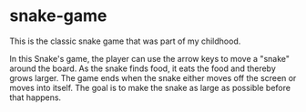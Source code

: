 # snake-game

This is the classic snake game that was part of my childhood.

In this Snake's game, the player can use the arrow keys to move a "snake" around the board. As the snake finds food, it eats the food and thereby grows larger. The game ends when the snake either moves off the screen or moves into itself. The goal is to make the snake as large as possible before that happens.
